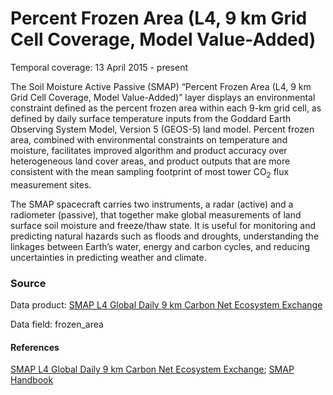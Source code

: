 # Percent Frozen Area (L4, 9 km Grid Cell Coverage, Model Value-Added)
Temporal coverage: 13 April 2015 - present

The Soil Moisture Active Passive (SMAP) “Percent Frozen Area (L4, 9 km Grid Cell Coverage, Model Value-Added)” layer displays an environmental constraint defined as the percent  frozen area within each 9-km grid cell, as defined by daily surface temperature inputs from the Goddard Earth Observing System Model, Version 5 (GEOS-5) land model. Percent frozen area, combined with environmental constraints on temperature and moisture, facilitates improved algorithm and product accuracy over heterogeneous land cover areas, and product outputs that are more consistent with the mean sampling footprint of most tower CO<sub>2</sub> flux measurement sites.

The SMAP spacecraft carries two instruments, a radar (active) and a radiometer (passive), that together make global measurements of land surface soil moisture and freeze/thaw state. It is useful for monitoring and predicting natural hazards such as floods and droughts, understanding the linkages between Earth’s water, energy and carbon cycles, and reducing uncertainties in predicting weather and climate.

### Source
Data product: [SMAP L4 Global Daily 9 km Carbon Net Ecosystem Exchange](https://nsidc.org/data/spl4cmdl/)

Data field: frozen_area

#### References
[SMAP L4 Global Daily 9 km Carbon Net Ecosystem Exchange](https://nsidc.org/data/spl4cmdl/); [SMAP Handbook](https://smap.jpl.nasa.gov/files/smap2/SMAP_Handbook_FINAL_1_JULY_2014_Web.pdf)
